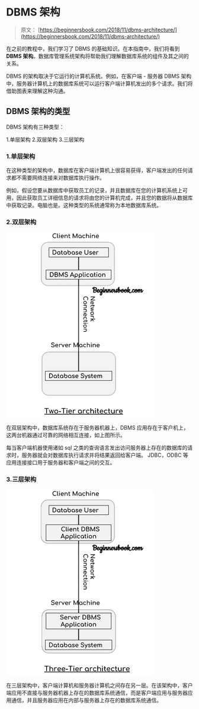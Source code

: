 # DBMS 架构

> 原文： [https://beginnersbook.com/2018/11/dbms-architecture/](https://beginnersbook.com/2018/11/dbms-architecture/)

在之前的教程中，我们学习了 DBMS 的基础知识。在本指南中，我们将看到 **DBMS 架构**。数据库管理系统架构将帮助我们理解数据库系统的组件及其之间的关系。

DBMS 的架构取决于它运行的计算机系统。例如，在客户端 - 服务器 DBMS 架构中，服务器计算机上的数据库系统可以运行客户端计算机发出的多个请求。我们将借助图表来理解这种沟通。

## DBMS 架构的类型

DBMS 架构有三种类型：

1.单层架构
2.双层架构
3.三层架构

### 1.单层架构

在这种类型的架构中，数据库在客户端计算机上很容易获得，客户端发出的任何请求都不需要网络连接来对数据库执行操作。

例如，假设您要从数据库中获取员工的记录，并且数据库在您的计算机系统上可用，因此获取员工详细信息的请求将由您的计算机完成，并且您的数据将从数据库中获取记录。电脑也是。这种类型的系统通常称为本地数据库系统。

### 2.双层架构

![DBMS Architecture - 2-tier](img/5fb46bd7b51fcb397b5cea3adafdde34.jpg)

在双层架构中，数据库系统存在于服务器机器上，DBMS 应用存在于客户机上，这两台机器通过可靠的网络相互连接，如上图所示。

每当客户端机器使用诸如 sql 之类的查询语言发出访问服务器上存在的数据库的请求时，服务器就会对数据库执行请求并将结果返回给客户端。 JDBC，ODBC 等应用连接接口用于服务器和客户端之间的交互。

### 3.三层架构

![DBMS Architecture - 3 tier](img/b85c044dc022062cd6a8eaf612098d1a.jpg)

在三层架构中，客户端计算机和服务器计算机之间存在另一层。在该架构中，客户端应用不直接与服务器机器上存在的数据库系统通信，而是客户端应用与服务器应用通信，并且服务器应用在内部与服务器上存在的数据库系统通信。